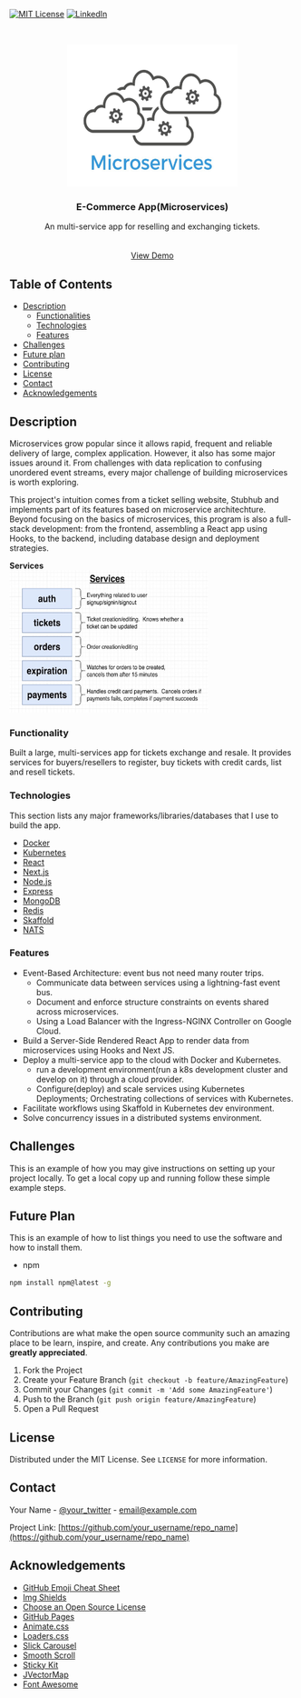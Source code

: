 <!-- PROJECT SHIELDS -->
<!--
*** I'm using markdown "reference style" links for readability.
*** Reference links are enclosed in brackets [ ] instead of parentheses ( ).
*** See the bottom of this document for the declaration of the reference variables
*** for contributors-url, forks-url, etc. This is an optional, concise syntax you may use.
*** https://www.markdownguide.org/basic-syntax/#reference-style-links
-->
[![MIT License][license-shield]][license-url]
[![LinkedIn][linkedin-shield]][linkedin-url]



<!-- PROJECT LOGO -->
<br />
<p align="center">
  <img src="images/logo.jpg" alt="Logo" width="300" height="250">

  <h3 align="center">E-Commerce App(Microservices)</h3>

  <p align="center">
    An multi-service app for reselling and exchanging tickets. 
    <br />
    <br />
    <br />
    <a href="">View Demo</a>
  </p>
</p>



<!-- TABLE OF CONTENTS -->
## Table of Contents

* [Description](#decription)
  * [Functionalities](#functionalities)
  * [Technologies](#technologies)
  * [Features](#features)
* [Challenges](#challenges)
* [Future plan](#plan)
* [Contributing](#contributing)
* [License](#license) 
* [Contact](#contact)
* [Acknowledgements](#acknowledgements)



<!-- ABOUT THE PROJECT -->
## Description

Microservices grow popular since it allows rapid, frequent and reliable delivery of large, complex application.
However, it also has some major issues around it. From challenges with data replication to confusing unordered event streams, every major challenge of building microservices is worth exploring. 

This project's intuition comes from a ticket selling website, Stubhub and implements part of its features based on microservice architechture. Beyond focusing on the basics of microservices, this program is also a full-stack development: from the frontend, assembling a React app using Hooks, to the backend, including database design and deployment strategies.

**Services**
<br />
  <img src="images/diagram1.jpeg" alt="diagram-services" width="350" height="250">


### Functionality
Built a large, multi-services app for tickets exchange and resale. It provides services for buyers/resellers to register, buy tickets with credit cards, list and resell tickets.

### Technologies
This section lists any major frameworks/libraries/databases that I use to build the app. 
* [Docker](https://www.docker.com/)
* [Kubernetes](https://kubernetes.io/)
* [React](https://reactjs.org/)
* [Next.js](https://nextjs.org/)
* [Node.js](https://nodejs.org/en/)
* [Express](https://expressjs.com/)
* [MongoDB](https://www.mongodb.com/)
* [Redis](https://redis.io/)
* [Skaffold](https://skaffold.dev/)
* [NATS](https://docs.nats.io/legacy/stan/intro)

### Features
* Event-Based Architecture: event bus not need many router trips.
  * Communicate data between services using a lightning-fast event bus.
  * Document and enforce structure constraints on events shared across microservices.
  * Using a Load Balancer with the  Ingress-NGINX Controller on Google Cloud.
* Build a Server-Side Rendered React App to render data from microservices using Hooks and Next JS.
* Deploy a multi-service app to the cloud with Docker and Kubernetes.
  * run a development environment(run a k8s development cluster and develop on it) through a cloud provider.
  * Configure(deploy) and scale services using Kubernetes Deployments; Orchestrating collections of services with Kubernetes.
* Facilitate workflows using Skaffold in Kubernetes dev environment.
* Solve concurrency issues in a distributed systems environment.


## Challenges

This is an example of how you may give instructions on setting up your project locally.
To get a local copy up and running follow these simple example steps.

## Future Plan

This is an example of how to list things you need to use the software and how to install them.
* npm
```sh
npm install npm@latest -g
```





<!-- CONTRIBUTING -->
## Contributing

Contributions are what make the open source community such an amazing place to be learn, inspire, and create. Any contributions you make are **greatly appreciated**.

1. Fork the Project
2. Create your Feature Branch (`git checkout -b feature/AmazingFeature`)
3. Commit your Changes (`git commit -m 'Add some AmazingFeature'`)
4. Push to the Branch (`git push origin feature/AmazingFeature`)
5. Open a Pull Request



<!-- LICENSE -->
## License

Distributed under the MIT License. See `LICENSE` for more information.



<!-- CONTACT -->
## Contact

Your Name - [@your_twitter](https://twitter.com/your_username) - email@example.com

Project Link: [https://github.com/your_username/repo_name](https://github.com/your_username/repo_name)



<!-- ACKNOWLEDGEMENTS -->
## Acknowledgements
* [GitHub Emoji Cheat Sheet](https://www.webpagefx.com/tools/emoji-cheat-sheet)
* [Img Shields](https://shields.io)
* [Choose an Open Source License](https://choosealicense.com)
* [GitHub Pages](https://pages.github.com)
* [Animate.css](https://daneden.github.io/animate.css)
* [Loaders.css](https://connoratherton.com/loaders)
* [Slick Carousel](https://kenwheeler.github.io/slick)
* [Smooth Scroll](https://github.com/cferdinandi/smooth-scroll)
* [Sticky Kit](http://leafo.net/sticky-kit)
* [JVectorMap](http://jvectormap.com)
* [Font Awesome](https://fontawesome.com)





<!-- MARKDOWN LINKS & IMAGES -->
<!-- https://www.markdownguide.org/basic-syntax/#reference-style-links -->
[license-shield]: https://img.shields.io/github/license/othneildrew/Best-README-Template.svg?style=flat-square
[license-url]: https://github.com/othneildrew/Best-README-Template/blob/master/LICENSE.txt
[linkedin-shield]: https://img.shields.io/badge/-LinkedIn-black.svg?style=flat-square&logo=linkedin&colorB=555
[linkedin-url]: https://www.linkedin.com/in/siyingchencrystal/
[product-screenshot]: images/screenshot.png
